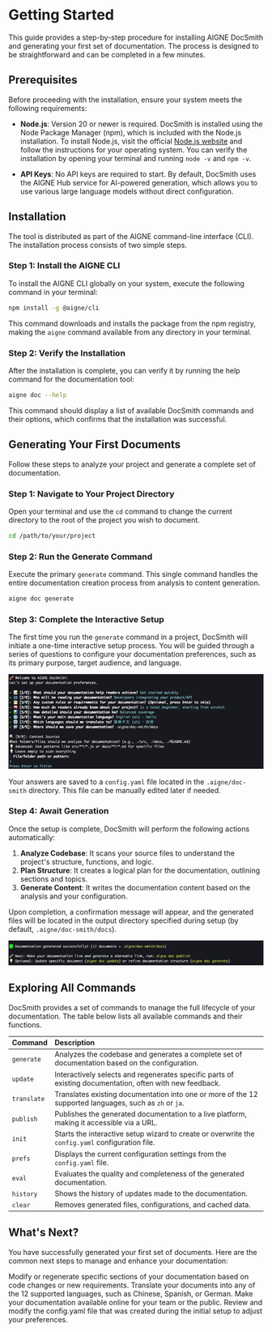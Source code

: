 # Getting Started

This guide provides a step-by-step procedure for installing AIGNE DocSmith and generating your first set of documentation. The process is designed to be straightforward and can be completed in a few minutes.

## Prerequisites

Before proceeding with the installation, ensure your system meets the following requirements:

*   **Node.js**: Version 20 or newer is required. DocSmith is installed using the Node Package Manager (npm), which is included with the Node.js installation. To install Node.js, visit the official [Node.js website](https://nodejs.org/) and follow the instructions for your operating system. You can verify the installation by opening your terminal and running `node -v` and `npm -v`.

*   **API Keys**: No API keys are required to start. By default, DocSmith uses the AIGNE Hub service for AI-powered generation, which allows you to use various large language models without direct configuration.

## Installation

The tool is distributed as part of the AIGNE command-line interface (CLI). The installation process consists of two simple steps.

### Step 1: Install the AIGNE CLI

To install the AIGNE CLI globally on your system, execute the following command in your terminal:

```bash title="Install AIGNE CLI" icon=logos:npm-icon
npm install -g @aigne/cli
```

This command downloads and installs the package from the npm registry, making the `aigne` command available from any directory in your terminal.

### Step 2: Verify the Installation

After the installation is complete, you can verify it by running the help command for the documentation tool:

```bash title="Verify Installation"
aigne doc --help
```

This command should display a list of available DocSmith commands and their options, which confirms that the installation was successful.

## Generating Your First Documents

Follow these steps to analyze your project and generate a complete set of documentation.

### Step 1: Navigate to Your Project Directory

Open your terminal and use the `cd` command to change the current directory to the root of the project you wish to document.

```bash title="Change Directory" icon=mdi:folder-open
cd /path/to/your/project
```

### Step 2: Run the Generate Command

Execute the primary `generate` command. This single command handles the entire documentation creation process from analysis to content generation.

```bash title="Run Generate Command"
aigne doc generate
```

### Step 3: Complete the Interactive Setup

The first time you run the `generate` command in a project, DocSmith will initiate a one-time interactive setup process. You will be guided through a series of questions to configure your documentation preferences, such as its primary purpose, target audience, and language.

![Screenshot of the interactive setup process](../assets/screenshots/doc-complete-setup.png)

Your answers are saved to a `config.yaml` file located in the `.aigne/doc-smith` directory. This file can be manually edited later if needed.

### Step 4: Await Generation

Once the setup is complete, DocSmith will perform the following actions automatically:

1.  **Analyze Codebase**: It scans your source files to understand the project's structure, functions, and logic.
2.  **Plan Structure**: It creates a logical plan for the documentation, outlining sections and topics.
3.  **Generate Content**: It writes the documentation content based on the analysis and your configuration.

Upon completion, a confirmation message will appear, and the generated files will be located in the output directory specified during setup (by default, `.aigne/doc-smith/docs`).

![Screenshot of the success message after generation](../assets/screenshots/doc-generated-successfully.png)

## Exploring All Commands

DocSmith provides a set of commands to manage the full lifecycle of your documentation. The table below lists all available commands and their functions.

| Command     | Description                                                                                                   |
| :---------- | :------------------------------------------------------------------------------------------------------------ |
| `generate`  | Analyzes the codebase and generates a complete set of documentation based on the configuration.               |
| `update`    | Interactively selects and regenerates specific parts of existing documentation, often with new feedback.      |
| `translate` | Translates existing documentation into one or more of the 12 supported languages, such as `zh` or `ja`.       |
| `publish`   | Publishes the generated documentation to a live platform, making it accessible via a URL.                     |
| `init`      | Starts the interactive setup wizard to create or overwrite the `config.yaml` configuration file.              |
| `prefs`     | Displays the current configuration settings from the `config.yaml` file.                                      |
| `eval`      | Evaluates the quality and completeness of the generated documentation.                                        |
| `history`   | Shows the history of updates made to the documentation.                                                       |
| `clear`     | Removes generated files, configurations, and cached data.                                                     |

## What's Next?

You have successfully generated your first set of documents. Here are the common next steps to manage and enhance your documentation:

<x-cards data-columns="2">
  <x-card data-title="Update Documentation" data-icon="lucide:refresh-cw" data-href="/guides/updating-documentation">
    Modify or regenerate specific sections of your documentation based on code changes or new requirements.
  </x-card>
  <x-card data-title="Translate Documentation" data-icon="lucide:languages" data-href="/guides/translating-documentation">
    Translate your documents into any of the 12 supported languages, such as Chinese, Spanish, or German.
  </x-card>
  <x-card data-title="Publish Your Docs" data-icon="lucide:rocket" data-href="/guides/publishing-your-docs">
    Make your documentation available online for your team or the public.
  </x-card>
  <x-card data-title="Review Configuration" data-icon="lucide:settings" data-href="/configuration/initial-setup">
    Review and modify the config.yaml file that was created during the initial setup to adjust your preferences.
  </x-card>
</x-cards>